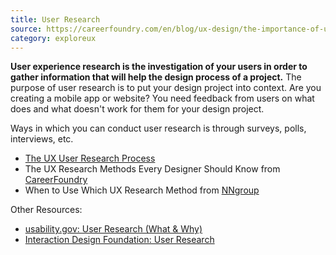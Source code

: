 ```yaml
---
title: User Research
source: https://careerfoundry.com/en/blog/ux-design/the-importance-of-user-research-and-how-to-do-it/
category: exploreux
---
```

**User experience research is the investigation of your users in order to gather information that will help the design process of a project.** The purpose of user research is to put your design project into context. Are you creating a mobile app or website? You need feedback from users on what does and what doesn't work for them for your design project.

Ways in which you can conduct user research is through surveys, polls, interviews, etc.
- [The UX User Research Process](https://www.youtube.com/watch?v=A2DdLAxvBiU)
- The UX Research Methods Every Designer Should Know from [CareerFoundry](https://www.youtube.com/watch?v=gGZGDnTY454)
- When to Use Which UX Research Method from [NNgroup](https://www.youtube.com/watch?v=OtUWbsvCujM)

Other Resources:
- [usability.gov: User Research (What & Why)](https://www.usability.gov/what-and-why/user-research.html)
- [Interaction Design Foundation: User Research](https://www.interaction-design.org/literature/topics/user-research)
